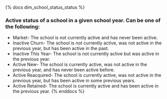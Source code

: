 {% docs dim_school_status_status %} 
### Active status of a school in a given school year. Can be one of the following: 
- Market- The school is not currently active and has never been active.
- Inactive Churn- The school is not currently active, was not active in the previous year, but has been active in the past.
- Inactive This Year- The school is not currently active but was active in the previous year.
- Active New- The school is currently active, was not active in the previous year, and has never been active before.
- Active Reacquired- The school is currently active, was not active in the previous year, but has been active in some previous years.
- Active Retained- The school is currently active and has been active in the previous year.
{% enddocs %}